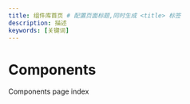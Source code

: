 ```yaml
---
title: 组件库首页 # 配置页面标题,同时生成 <title> 标签
description: 描述 
keywords: [关键词]
---
```


# Components

Components page index
